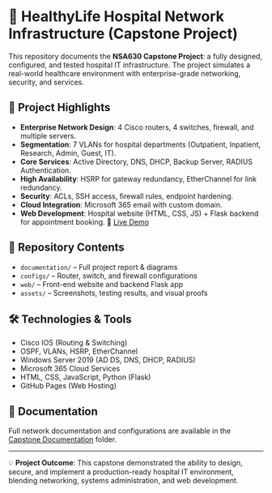 # 🏥 HealthyLife Hospital Network Infrastructure (Capstone Project)

This repository documents the **NSA630 Capstone Project**: a fully designed, configured, and tested hospital IT infrastructure.
The project simulates a real-world healthcare environment with enterprise-grade networking, security, and services.

## 🚀 Project Highlights
- **Enterprise Network Design**: 4 Cisco routers, 4 switches, firewall, and multiple servers.
- **Segmentation**: 7 VLANs for hospital departments (Outpatient, Inpatient, Research, Admin, Guest, IT).
- **Core Services**: Active Directory, DNS, DHCP, Backup Server, RADIUS Authentication.
- **High Availability**: HSRP for gateway redundancy, EtherChannel for link redundancy.
- **Security**: ACLs, SSH access, firewall rules, endpoint hardening.
- **Cloud Integration**: Microsoft 365 email with custom domain.
- **Web Development**: Hospital website (HTML, CSS, JS) + Flask backend for appointment booking.
🔗 [Live Demo](https://walidasakor.github.io/Capstone/)

## 📂 Repository Contents
- `documentation/` – Full project report & diagrams
- `configs/` – Router, switch, and firewall configurations
- `web/` – Front-end website and backend Flask app
- `assets/` – Screenshots, testing results, and visual proofs

## 🛠️ Technologies & Tools
- Cisco IOS (Routing & Switching)
- OSPF, VLANs, HSRP, EtherChannel
- Windows Server 2019 (AD DS, DNS, DHCP, RADIUS)
- Microsoft 365 Cloud Services
- HTML, CSS, JavaScript, Python (Flask)
- GitHub Pages (Web Hosting)

## 📑 Documentation
Full network documentation and configurations are available in the [Capstone Documentation](Capstone_Documentation.pdf) folder.

---

💡 **Project Outcome**: This capstone demonstrated the ability to design, secure, and implement a production-ready hospital IT environment, blending networking, systems administration, and web development.
